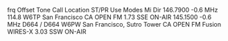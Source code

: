

frq			Offset		Tone Call  Location ST/PR Use Modes Mi Dir
146.7900 	-0.6 MHz	114.8 W6TP San Francisco CA OPEN FM 1.73 SSE ON-AIR
145.1500 -0.6 MHz D664 / D664 W6PW San Francisco, Sutro Tower CA OPEN FM Fusion WIRES-X 3.03 SSW ON-AIR
